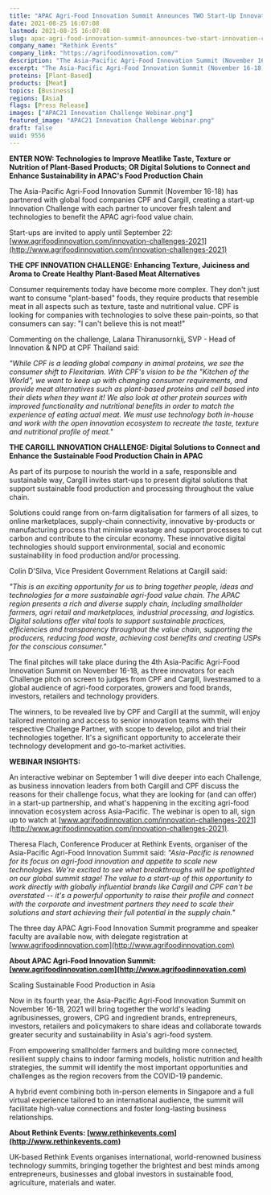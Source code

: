 ```yaml
---
title: "APAC Agri-Food Innovation Summit Announces TWO Start-Up Innovation Challenges, with CPF and Cargill"
date: 2021-08-25 16:07:08
lastmod: 2021-08-25 16:07:08
slug: apac-agri-food-innovation-summit-announces-two-start-innovation-challenges-cpf-and-cargill
company_name: "Rethink Events"
company_link: "https://agrifoodinnovation.com/"
description: "​​​​​​​The Asia-Pacific Agri-Food Innovation Summit (November 16-18) has partnered with global food companies CPF and Cargill, creating a start-up Innovation Challenge with each partner to uncover fresh talent and technologies to benefit the APAC agri-food value chain."
excerpt: "​​​​​​​The Asia-Pacific Agri-Food Innovation Summit (November 16-18) has partnered with global food companies CPF and Cargill, creating a start-up Innovation Challenge with each partner to uncover fresh talent and technologies to benefit the APAC agri-food value chain."
proteins: [Plant-Based]
products: [Meat]
topics: [Business]
regions: [Asia]
flags: [Press Release]
images: ["APAC21 Innovation Challenge Webinar.png"]
featured_image: "APAC21 Innovation Challenge Webinar.png"
draft: false
uuid: 9556
---
```

**ENTER NOW: Technologies to Improve Meatlike Taste, Texture or
Nutrition of Plant-Based Products; OR Digital Solutions to Connect and
Enhance Sustainability in APAC's Food Production Chain**

The Asia-Pacific Agri-Food Innovation Summit (November 16-18) has
partnered with global food companies CPF and Cargill, creating a
start-up Innovation Challenge with each partner to uncover fresh talent
and technologies to benefit the APAC agri-food value chain.

Start-ups are invited to apply until September 22:
[www.agrifoodinnovation.com/innovation-challenges-2021](http://www.agrifoodinnovation.com/innovation-challenges-2021)

**THE CPF INNOVATION CHALLENGE: Enhancing Texture, Juiciness and Aroma
to Create Healthy Plant-Based Meat Alternatives**

Consumer requirements today have become more complex. They don't just
want to consume "plant-based" foods, they require products that resemble
meat in all aspects such as texture, taste and nutritional value. CPF is
looking for companies with technologies to solve these pain-points, so
that consumers can say: "I can't believe this is not meat!"

Commenting on the challenge, Lalana Thiranusornkij, SVP - Head of
Innovation & NPD at CPF Thailand said:

*\"While CPF is a leading global company in animal proteins, we see the
consumer shift to Flexitarian. With CPF's vision to be the \"Kitchen of
the World\", we want to keep up with changing consumer requirements, and
provide meat alternatives such as plant-based proteins and cell based
into their diets when they want it! We also look at other protein
sources with improved functionality and nutritional benefits in order to
match the experience of eating actual meat. We must use technology both
in-house and work with the open innovation ecosystem to recreate the
taste, texture and nutritional profile of meat.\"*

**THE CARGILL INNOVATION CHALLENGE: Digital Solutions to Connect and
Enhance the Sustainable Food Production Chain in APAC**

As part of its purpose to nourish the world in a safe, responsible and
sustainable way, Cargill invites start-ups to present digital solutions
that support sustainable food production and processing throughout the
value chain.

Solutions could range from on-farm digitalisation for farmers of all
sizes, to online marketplaces, supply-chain connectivity, innovative
by-products or manufacturing process that minimise wastage and support
processes to cut carbon and contribute to the circular economy. These
innovative digital technologies should support environmental, social and
economic sustainability in food production and/or processing.

Colin D'Silva, Vice President Government Relations at Cargill said:

*\"This is an exciting opportunity for us to bring together people,
ideas and technologies for a more sustainable agri-food value chain. The
APAC region presents a rich and diverse supply chain, including
smallholder farmers, agri retail and marketplaces, industrial
processing, and logistics. Digital solutions offer vital tools to
support sustainable practices, efficiencies and transparency throughout
the value chain, supporting the producers, reducing food waste,
achieving cost benefits and creating USPs for the conscious consumer.\"*

The final pitches will take place during the 4th Asia-Pacific Agri-Food
Innovation Summit on November 16-18, as three innovators for each
Challenge pitch on screen to judges from CPF and Cargill, livestreamed
to a global audience of agri-food corporates, growers and food brands,
investors, retailers and technology providers.

The winners, to be revealed live by CPF and Cargill at the summit, will
enjoy tailored mentoring and access to senior innovation teams with
their respective Challenge Partner, with scope to develop, pilot and
trial their technologies together. It's a significant opportunity to
accelerate their technology development and go-to-market activities.

**WEBINAR INSIGHTS:**

An interactive webinar on September 1 will dive deeper into each
Challenge, as business innovation leaders from both Cargill and CPF
discuss the reasons for their challenge focus, what they are looking for
(and can offer) in a start-up partnership, and what's happening in the
exciting agri-food innovation ecosystem across Asia-Pacific. The webinar
is open to all, sign up to watch at
[www.agrifoodinnovation.com/innovation-challenges-2021](http://www.agrifoodinnovation.com/innovation-challenges-2021).

Theresa Flach, Conference Producer at Rethink Events, organiser of the
Asia-Pacific Agri-Food Innovation Summit said: *"Asia-Pacific is
renowned for its focus on agri-food innovation and appetite to scale new
technologies. We're excited to see what breakthroughs will be
spotlighted on our global summit stage! The value to a start-up of this
opportunity to work directly with globally influential brands like
Cargill and CPF can't be overstated -- it's a powerful opportunity to
raise their profile and connect with the corporate and investment
partners they need to scale their solutions and start achieving their
full potential in the supply chain."*

The three day APAC Agri-Food Innovation Summit programme and speaker
faculty are available now, with delegate registration at
[www.agrifoodinnovation.com](http://www.agrifoodinnovation.com)

**About APAC Agri-Food Innovation Summit:
[www.agrifoodinnovation.com](http://www.agrifoodinnovation.com)**

Scaling Sustainable Food Production in Asia

Now in its fourth year, the Asia-Pacific Agri-Food Innovation Summit on
November 16-18, 2021 will bring together the world's leading
agribusinesses, growers, CPG and ingredient brands, entrepreneurs,
investors, retailers and policymakers to share ideas and collaborate
towards greater security and sustainability in Asia's agri-food system.

From empowering smallholder farmers and building more connected,
resilient supply chains to indoor farming models, holistic nutrition and
health strategies, the summit will identify the most important
opportunities and challenges as the region recovers from the COVID-19
pandemic.

A hybrid event combining both in-person elements in Singapore and a full
virtual experience tailored to an international audience, the summit
will facilitate high-value connections and foster long-lasting business
relationships.

**About Rethink Events:
[www.rethinkevents.com](http://www.rethinkevents.com)**

UK-based Rethink Events organises international, world-renowned business
technology summits, bringing together the brightest and best minds among
entrepreneurs, businesses and global investors in sustainable food,
agriculture, materials and water.
